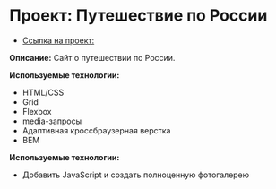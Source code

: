 # Проект: Путешествие по России

* [Ссылка на проект:](https://www.figma.com/file/5S2WSbEFL6awjVWJ0NWL8Q/Sprint-3_-Russia-_-desktop-mobile?node-id=28503%3A0)

**Описание:**
Сайт о путешествии по России.

**Используемые технологии:**
- HTML/CSS
- Grid
- Flexbox
- media-запросы
- Адаптивная кроссбраузерная верстка
- BEM

**Используемые технологии:**
* Добавить JavaScript и создать полноценную фотогалерею